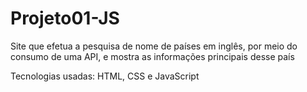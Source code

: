 # Projeto01-JS
Site que efetua a pesquisa de nome de países em inglês, por meio do consumo de uma API, e mostra as informações principais desse país

Tecnologias usadas: HTML, CSS e JavaScript
